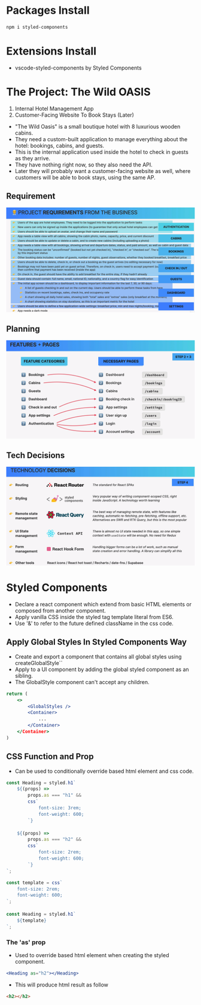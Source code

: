 # Packages Install

```bash
npm i styled-components

```

# Extensions Install

-   vscode-styled-components by Styled Components

# The Project: The Wild OASIS

1. Internal Hotel Management App
2. Customer-Facing Website To Book Stays (Later)

-   "The Wild Oasis" is a small boutique hotel with 8 luxurious wooden cabins.
-   They need a custom-built application to manage everything about the hotel: bookings, cabins, and guests.
-   This is the internal application used inside the hotel to check in guests as they arrive.
-   They have nothing right now, so they also need the API.
-   Later they will probably want a customer-facing website as well, where customers will be able to book stays, using the same AP.

## Requirement

![](/figures/part4-wild-oasis-project-req.png)

## Planning

![](/figures/part4-wild-oasis-project-planning.png)

## Tech Decisions

![](/figures/part4-wild-oasis-project-tech-decisions.png)

# Styled Components

-   Declare a react component which extend from basic HTML elements or composed from another component.
-   Apply vanilla CSS inside the styled tag template literal from ES6.
-   Use '&' to refer to the future defined className in the css code.

## Apply Global Styles In Styled Components Way

-   Create and export a component that contains all global styles using createGlobalStyle``
-   Apply to a UI component by adding the global styled component as an sibling.
-   The GlobalStyle component can't accept any children.

```jsx
return (
	<>
		<GlobalStyles />
		<Container>
			...
		</Container>
	</Container>
)
```

## CSS Function and Prop

-   Can be used to conditionally override based html element and css code.

```js
const Heading = styled.h1`
    ${(props) =>
        props.as === "h1" &&
        css`
            font-size: 3rem;
            font-weight: 600;
        `}

    ${(props) =>
        props.as === "h2" &&
        css`
            font-size: 2rem;
            font-weight: 600;
        `}
`;
```

```js
const template = css`
    font-size: 2rem;
    font-weight: 600;
`;

const Heading = styled.h1`
    ${template}
`;
```

### The 'as' prop

-   Used to override based html element when creating the styled component.

```jsx
<Heading as="h2"></Heading>
```

-   This will produce html result as follow

```html
<h2></h2>
```
